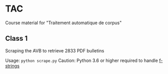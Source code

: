 # TAC

Course material for "Traitement automatique de corpus"

## Class 1

Scraping the AVB to retrieve 2833 PDF bulletins

Usage: `python scrape.py`
Caution: Python 3.6 or higher required to handle [f-strings](https://www.python.org/dev/peps/pep-0498/)
